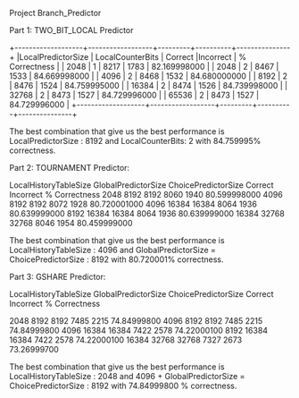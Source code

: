 Project Branch_Predictor

Part 1: TWO_BIT_LOCAL Predictor

+-------------------+------------------+---------+----------+---------------+ 
|LocalPredictorSize | LocalCounterBits | Correct |Incorrect | % Correctness | 
| 2048 | 1 | 8217 | 1783 | 82.169998000 | | 2048 | 2 | 8467 | 1533 | 84.669998000 | 
| 4096 | 2 | 8468 | 1532 | 84.680000000 | | 8192 | 2 | 8476 | 1524 | 84.759995000 | 
| 16384 | 2 | 8474 | 1526 | 84.739998000 | | 32768 | 2 | 8473 | 1527 | 84.729996000 | 
| 65536 | 2 | 8473 | 1527 | 84.729996000 | 
+-------------------+------------------+---------+----------+---------------+

The best combination that give us the best performance is LocalPredictorSize : 8192 and LocalCounterBits: 2 with 84.759995% correctness.

Part 2: TOURNAMENT Predictor:

LocalHistoryTableSize GlobalPredictorSize ChoicePredictorSize Correct Incorrect % Correctness 2048 8192 8192 8060 1940 80.599998000 4096 8192 8192 8072 1928 80.720001000 4096 16384 16384 8064 1936 80.639999000 8192 16384 16384 8064 1936 80.639999000 16384 32768 32768 8046 1954 80.459999000

The best combination that give us the best performance is LocalHistoryTableSize : 4096 and GlobalPredictorSize = ChoicePredictorSize : 8192 with 80.720001% correctness.

Part 3: GSHARE Predictor:

LocalHistoryTableSize GlobalPredictorSize ChoicePredictorSize Correct Incorrect % Correctness

2048 8192 8192 7485 2215 74.84999800 4096 8192 8192 7485 2215 74.84999800 4096 16384 16384 7422 2578 74.22000100 8192 16384 16384 7422 2578 74.22000100 16384 32768 32768 7327 2673 73.26999700

The best combination that give us the best performance is LocalHistoryTableSize : 2048 and 4096 + GlobalPredictorSize = ChoicePredictorSize : 8192 with 74.84999800 % correctness.
